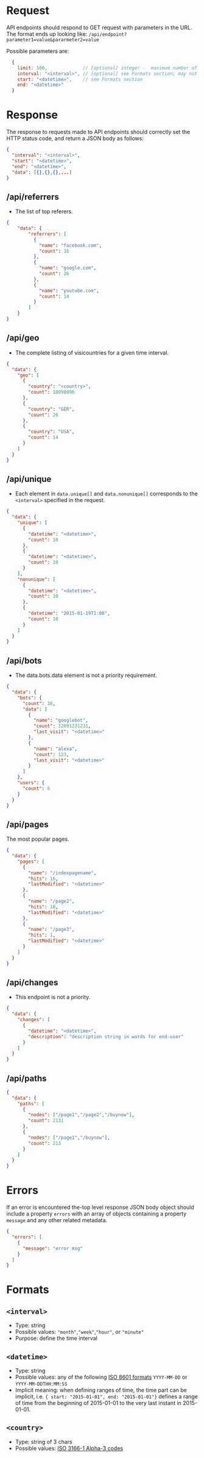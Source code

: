 Request
==================================================
API endpoints should respond to GET request with parameters in the URL. The format ends up looking like: `/api/endpoint?parameter1=value&pararmeter2=value`

Possible parameters are:
```javascript
  {
    limit: 100,             // [optional] integer -  maximum number of the best records to be returned
    interval: "<interval>", // [optional] see Formats section; may not apply to all endpoints
    start: "<datetime>",    // see Formats section
    end: "<datetime>"
  }
```

Response 
==================================================
The response to requests made to API endpoints should correctly set the HTTP status code, and return a JSON body as follows:

```json
{
  "interval": "<interval>",
  "start": "<datetime>",
  "end": "<datetime>",
  "data": [{},{},{},...]
}
```

/api/referrers
--------------------------------------------------
- The list of top referers.
```json
{
    "data": {
        "referrers": [
          {
            "name": "facebook.com",
            "count": 16
          },
          {
            "name": "google.com",
            "count": 26
          },
          {
            "name": "youtube.com",
            "count": 14
          }
        ]
    }
}

```
/api/geo
--------------------------------------------------
- The complete listing of visicountries for a given time interval.
```json
{
  "data": {
    "geo": [
      {
        "country": "<country>",
        "count": 18098096
      },
      {
        "country": "GER",
        "count": 26
      },
      {
        "country": "USA",
        "count": 14
      }
    ]
  }
}
```

/api/unique
--------------------------------------------------
- Each element in `data.unique[]` and `data.nonunique[]` corresponds to the `<interval>` specified in the request.
```json
{
  "data": {
    "unique": [
      {
        "datetime": "<datetime>",
        "count": 10
      },
      {
        "datetime": "<datetime>",
        "count": 10
      }
    ],
    "nonunique": [
      {
        "datetime": "<datetime>",
        "count": 10
      },
      {
        "datetime": "2015-01-19T1:00",
        "count": 10
      }
    ]
  }
}
```

/api/bots
--------------------------------------------------
- The data.bots.data element is not a priority requirement.

```json
{
  "data": {
    "bots": {
      "count": 16,
      "data": [
        {
          "name": "googlebot",
          "count": 12091231231,
          "last_visit": "<datetime>"
        },
        {
          "name": "alexa",
          "count": 123,
          "last_visit": "<datetime>"
        }
      ]
    },
    "users": {
      "count": 6
    }
  }
}
```

/api/pages
--------------------------------------------------
The most popular pages.
```json
{
  "data": {
    "pages": [
      {
        "name": "/indexpagename",
        "hits": 16,
        "lastModified": "<datetime>"
      },
      {
        "name": "/page2",
        "hits": 18,
        "lastModified": "<datetime>"
      },
      {
        "name": "/page3",
        "hits": 1,
        "lastModified": "<datetime>"
      }
    ]
  }
}
```
/api/changes
--------------------------------------------------
- This endpoint is not a priority.
```json
{
  "data": {
    "changes": [
      { 
        "datetime": "<datetime>",
        "description": "description string in words for end-user"
      }
    ] 
  }
}
```

/api/paths
--------------------------------------------------
```json
{
  "data": {
    "paths": [
      {
        "nodes": ["/page1","/page2","/buynow"],
        "count": 2131
      },
      {
        "nodes": ["/page1","/buynow"],
        "count": 213
      }
    ]
  }
}
```

Errors
==================================================
If an error is encountered the-top level response JSON body object should include a property `errors` with an array of objects containing a property `message` and any other related metadata.
```json
{
  "errors": [
    {
      "message": "error msg"
    }
  ]
}
```

Formats
==================================================

`<interval>`
--------------------------------------------------
- Type: string
- Possible values: `"month"`,`"week"`,`"hour"`, or `"minute"`
- Purpose: define the time interval

`<datetime>`
--------------------------------------------------
- Type: string
- Possible values: any of the following [ISO 8601 formats](https://en.wikipedia.org/wiki/ISO_8601) `YYYY-MM-DD` or `YYYY-MM-DDTHH:MM:SS`
- Implicit meaning: when defining ranges of time, the time part can be implicit, i.e. `{ start: "2015-01-01", end: "2015-01-01"}` defines a range of time from the beginning of 2015-01-01 to the very last instant in 2015-01-01. 

`<country>`
--------------------------------------------------
- Type: string of 3 chars
- Possible values: [ISO 3166-1 Alpha-3 codes](https://en.wikipedia.org/wiki/ISO_3166-1)


<!-- vim: set ft=markdown tw=0 ts=2 sw=2 sts=2 fdm=expr wrap et: -->
